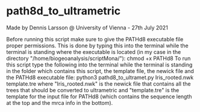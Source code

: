# path8d_to_ultrametric

Made by Dennis Larsson @ University of Vienna - 27th July 2021 

Before running this script make sure to give the PATHd8 executable file proper permissions. This is done by typing this into the terminal 
while the terminal is standing where the executable is located (in my case in the directory "/home/biogeoanalysis/scriptMona/"): chmod +x PATHd8
To run this script type the following into the terminal while the terminal is standing in the folder which contains 
this script, the template file, the newick file and the PATHd8 executable file:
python3 pathd8_to_ultramet.py Iris_rooted.nwk template.tre
where "Iris_rooted.nwk" is the newick file that contains all the trees that should be converted to ultrametric and "template.tre" is the template 
for the input file for PATHd8 (which contains the sequence length at the top and the mrca info in the bottom).
